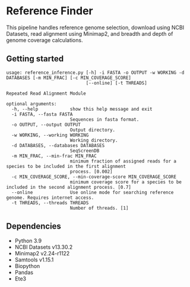 # Reference Finder

This pipeline handles reference genome selection, download using NCBI Datasets, read alignment using Minimap2, and breadth and depth of genome coverage calculations.

## Getting started

```
usage: reference_inference.py [-h] -i FASTA -o OUTPUT -w WORKING -d DATABASES [-m MIN_FRAC] [-c MIN_COVERAGE_SCORE]
                              [--online] [-t THREADS]

Repeated Read Alignment Module

optional arguments:
  -h, --help            show this help message and exit
  -i FASTA, --fasta FASTA
                        Sequences in fasta format.
  -o OUTPUT, --output OUTPUT
                        Output directory.
  -w WORKING, --working WORKING
                        Working directory.
  -d DATABASES, --databases DATABASES
                        SeqScreenDB
  -m MIN_FRAC, --min-frac MIN_FRAC
                        minimum fraction of assigned reads for a species to be included in the first alignment
                        process. [0.002]
  -c MIN_COVERAGE_SCORE, --min-coverage-score MIN_COVERAGE_SCORE
                        minimum coverage score for a species to be included in the second alignment process. [0.7]
  --online              Use online mode for searching reference genome. Requires internet access.
  -t THREADS, --threads THREADS
                        Number of threads. [1]
```

## Dependencies

- Python 3.9
- NCBI Datasets v13.30.2
- Minimap2 v2.24-r1122
- Samtools v1.15.1
- Biopython
- Pandas
- Ete3



